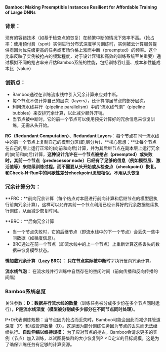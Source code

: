 **Bamboo: Making Preemptible Instances Resilient for Affordable Training of Large DNNs**



### 背景：

现有的容错技术（如基于检查点的恢复）在频繁中断的情况下效率不高。（抢占率：使用预付费（spot）实例进行分布式深度学习训练时，实例被云计算服务提供商因为优先级更高的任务或市场价格上涨而中断（preempted）的频率。这个比率反映了实例被抢占的频繁程度，对于设计容错和高效的训练系统至关重要）通过模拟不同的抢占率来评估Bamboo系统的性能，包括训练吞吐量、成本和性能成本比（value）

### 创新点：

- Bamboo通过在训练流水线中引入冗余计算来应对中断。
- 每个节点不仅计算自己的层次（layers），还计算邻居节点的部分层次。
- 利用流水线并行（pipeline parallelism）中的“流水线气泡”（pipeline bubbles）来安排冗余计算，以此减少额外开销。
- 当节点被中断时，它的前一个节点可以使用预先计算好的冗余信息来恢复训练，无需从头开始。



**RC（Redundant Computation）**、**Redundant Layers**：每个节点在同一流水线中的前一个节点上复制自己的模型分区(即,层分片)，**核心思想：**让每个节点在自己的层上运行正常的(向前和向后)计算，并为其后继节点在副本层上运行冗余的(向前和向后)计算，**这种设计允许在一个节点被抢占（preempted）或失败时，其前一个节点（predecessor node）已经有了足够的信息（例如模型层、激活值等）来继续训练过程，而不需要从头开始或从检查点（checkpoint）恢复。**和**Check-N-Run中的间歇性差分checkpoint思想相似，不用从头恢复**

### **冗余计算分为：**

**FRC：**前向冗余计算（每个结点对本层进行前向计算和后继节点的模型层执行前向冗余计算），这样可以允许其前一个节点利用已经计算好的冗余数据继续执行训练，从而减少恢复时间。

**BRC：**后向冗余计算

- 当一个节点失败时，它的后继节点（即流水线中的下一个节点）会丢失一些中间数据（如梯度信息）。
- BRC通过在前一个节点（即流水线中的上一个节点）上重新计算这些丢失的数据来恢复模型状态。

**懒加载冗余计算（Lazy BRC）：** **只在节点实际被中断时**才执行反向冗余计算。

**流水线气泡：** 在流水线并行训练中自然存在的空闲时间（前向传播和反向传播的间隔）



### **Bamboo系统总览**

关注参数：**D：数据并行流水线的数量**（训练任务被分成多少份在多个节点同时运行），**P是流水线深度（模型被分割成多少部分在不同节点同时处理）**。

P*D代表训练规模：当节点因为抢占而丢失时，Bamboo可能会因此而减少其管道深度（P）和/或管道数量（D）。这是因为部分训练任务因为节点的丢失而无法继续执行。**自动伸缩以维持规模：** 为了应对节点的抢占，Bamboo会请求更多的实例（节点）加入训练，以试图将集群的大小恢复到P × D定义的目标规模。这是为了确保训练任务有足够的计算资源。